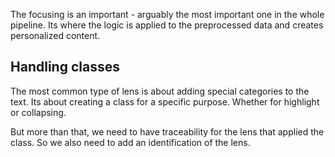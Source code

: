 The focusing is an important - arguably the most important one in the whole pipeline. Its where the logic is applied to the preprocessed data and creates personalized content.

## Handling classes
The most common type of lens is about adding special categories to the text. Its about creating a class for a specific purpose. Whether for highlight or collapsing.

But more than that, we need to have traceability for the lens that applied the class. So we also need to add an identification of the lens.